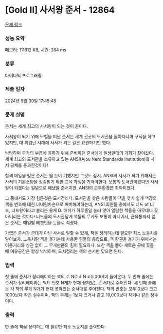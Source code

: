 # [Gold II] 사서왕 준서 - 12864 

[문제 링크](https://www.acmicpc.net/problem/12864) 

### 성능 요약

메모리: 111812 KB, 시간: 264 ms

### 분류

다이나믹 프로그래밍

### 제출 일자

2024년 9월 30일 17:45:48

### 문제 설명

<p>준서는 세계 최고의 사서왕이 되는 것이 꿈이다.</p>

<p>사서왕이 되기 위해 모험을 떠난 준서는 세계 곳곳의 도서관을 돌아다니며 구직을 하고 있지만, 대 취업난 시대에 사서가 되는 길은 요원하기만 했다.</p>

<p>낙담하며 국가의 부름에 응하기 위해 준비하던 준서에게 일생일대의 기회가 찾아왔다. 세계 최고의 도서관을 소유하고 있는 ANSI(Ajou Nerd Standards Institution)의 사서 공채를 통과한것이다!</p>

<p>합격 메일을 받은 준서는 뛸 듯이 기뻤지만 그것도 잠시. ANSI의 사서가 되기 위해서는 사서의 기본소양을 점검받기 위한 교육 과정을 거쳐야한다. 보통의 도서관이었다면 사서왕이 되겠다는 일념으로 해냈을 준서지만, ANSI의 근무환경은 최악이었다.</p>

<p>그 중에서도 가장 힘든것은 도서정리다. 도서관을 찾은 사람들이 책을 찾기 쉽게 책장의 책을 번호에 대한 비내림차순으로 배치해야하는데, ANSI 회원들 중에서도 너드 of 너드, 너드왕이라고 불리는 용재 D. 애쉬가 하루종일 눌러 앉아 열람한 책들을 아무데나 꽂아버리는 것이다! 너드들의 도서관답게 책들의 무게도 보통이 아니어서, 근육통까지 얻은 준서는 매일밤 베갯잇을 눈물로 적셨다.</p>

<p>가엾은 준서가 군대가 아닌 사서로 일할 수 있게, 책을 정리하는데 필요한 최소 노동치를 알아보자. 노동치란 책을 옮기는데 사용한 힘들의 총합으로, 책 한권을 옮기기 위해서는 이동거리와 상관 없이 그 무게만큼의 힘이 필요하다. 또한 책을 뽑아 새로운 곳에 꽂을 때 여유공간은 항상 넉넉하며, 도서정리는 책의 순서만 맞으면 된다.</p>

### 입력 

 <p>첫 줄에 준서가 정리해야하는 책의 수 N(1 ≤ N ≤ 5,000)이 들어온다. 두 번째 줄에는 준서가 정리해야하는 책의 번호 N개가 현재 꽂혀있는 순서대로 주어진다. 세 번째 줄에는 각 책의 무게 N개가 현재 꽂혀있는 순서대로 주어진다. 책의 번호는 모두 0보다 크고 1000보다 작은 실수이며, 책의 무게는 1보다 크거나 같고 10,000보다 작거나 같은 정수이다.</p>

### 출력 

 <p>한 줄에 책을 정리하는 데 필요한 최소 노동치를 출력한다.</p>

